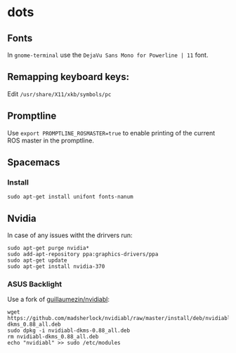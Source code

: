 # dots
## Fonts
In `gnome-terminal` use the `DejaVu Sans Mono for Powerline | 11` font.
## Remapping keyboard keys:
Edit `/usr/share/X11/xkb/symbols/pc`
## Promptline
Use `export PROMPTLINE_ROSMASTER=true` to enable printing of the current
ROS master in the promptline.
## Spacemacs
### Install
`sudo apt-get install unifont fonts-nanum`

## Nvidia

In case of any issues witht the drirvers run:
```
sudo apt-get purge nvidia*
sudo add-apt-repository ppa:graphics-drivers/ppa
sudo apt-get update
sudo apt-get install nvidia-370
```

### ASUS Backlight

Use a fork of [guillaumezin/nvidiabl](https://github.com/guillaumezin/nvidiabl):

```
wget https://github.com/madsherlock/nvidiabl/raw/master/install/deb/nvidiabl-dkms_0.88_all.deb
sudo dpkg -i nvidiabl-dkms-0.88_all.deb
rm nvidiabl-dkms_0.88_all.deb
echo "nvidiabl" >> sudo /etc/modules
```
